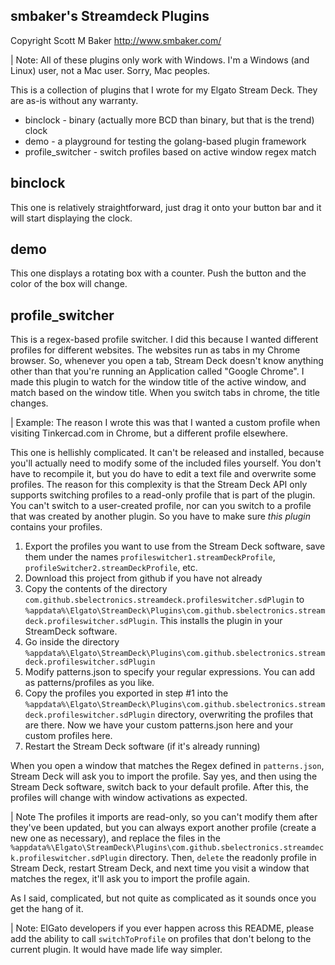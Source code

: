 ## smbaker's Streamdeck Plugins ##
Copyright Scott M Baker
http://www.smbaker.com/

| Note: All of these plugins only work with Windows. I'm a Windows (and Linux) user, not a Mac user. Sorry, Mac peoples.

This is a collection of plugins that I wrote for my Elgato Stream Deck. They are as-is without any warranty.

* binclock - binary (actually more BCD than binary, but that is the trend) clock
* demo - a playground for testing the golang-based plugin framework
* profile_switcher - switch profiles based on active window regex match

## binclock

This one is relatively straightforward, just drag it onto your button bar and it will start displaying the clock.

## demo

This one displays a rotating box with a counter. Push the button and the color of the box will change.

## profile_switcher

This is a regex-based profile switcher. I did this because I wanted different profiles for different websites. The websites run as tabs in my Chrome browser. So, whenever you open a tab, Stream Deck doesn't know anything other than that you're running an Application called "Google Chrome". I made this plugin to watch for the window title of the active window, and match based on the window title. When you switch tabs in chrome, the title changes. 

| Example: The reason I wrote this was that I wanted a custom profile when visiting Tinkercad.com in Chrome, but a different profile elsewhere.

This one is hellishly complicated. It can't be released and installed, because you'll actually need to modify some of the included files yourself. You don't have to recompile it, but you do have to edit a text file and overwrite some profiles. The reason for this complexity is that the Stream Deck API only supports switching profiles to a read-only profile that is part of the plugin. You can't switch to a user-created profile, nor can you switch to a profile that was created by another plugin. So you have to make sure _this plugin_ contains your profiles.

1. Export the profiles you want to use from the Stream Deck software, save them under the names `profileswitcher1.streamDeckProfile`, `profileSwitcher2.streamDeckProfile`, etc.
2. Download this project from github if you have not already
3. Copy the contents of the directory `com.github.sbelectronics.streamdeck.profileswitcher.sdPlugin` to `%appdata%\Elgato\StreamDeck\Plugins\com.github.sbelectronics.streamdeck.profileswitcher.sdPlugin`. This installs the plugin in your StreamDeck software.
4. Go inside the directory `%appdata%\Elgato\StreamDeck\Plugins\com.github.sbelectronics.streamdeck.profileswitcher.sdPlugin`
4. Modify patterns.json to specify your regular expressions. You can add as patterns/profiles as you like.
5. Copy the profiles you exported in step #1 into the `%appdata%\Elgato\StreamDeck\Plugins\com.github.sbelectronics.streamdeck.profileswitcher.sdPlugin` directory, overwriting the profiles that are there. Now we have your custom patterns.json here and your custom profiles here.
6. Restart the Stream Deck software (if it's already running)

When you open a window that matches the Regex defined in `patterns.json`, Stream Deck will ask you to import the profile. Say yes, and then using the Stream Deck software, switch back to your default profile. After this, the profiles will change with window activations as expected.

| Note The profiles it imports are read-only, so you can't modify them after they've been updated, but you can always export another profile (create a new one as necessary), and replace the files in the `%appdata%\Elgato\StreamDeck\Plugins\com.github.sbelectronics.streamdeck.profileswitcher.sdPlugin` directory. Then, `delete` the readonly profile in Stream Deck, restart Stream Deck, and next time you visit a window that matches the regex, it'll ask you to import the profile again.

As I said, complicated, but not quite as complicated as it sounds once you get the hang of it.

| Note: ElGato developers if you ever happen across this README, please add the ability to call `switchToProfile` on profiles that don't belong to the current plugin. It would have made life way simpler.
